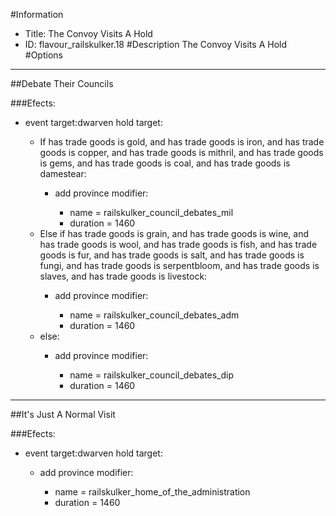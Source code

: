 #Information
 - Title: The Convoy Visits A Hold
 - ID: flavour_railskulker.18
#Description
The Convoy Visits A Hold
#Options

___
##Debate Their Councils

###Efects:<ul><li>event target:dwarven hold target:</li><ul><li>If has trade goods is gold, and has trade goods is iron, and has trade goods is copper, and has trade goods is mithril, and has trade goods is gems, and has trade goods is coal, and has trade goods is damestear:</li><ul><li>add province modifier:</li><ul><li>name = railskulker_council_debates_mil</li><li>duration = 1460</li></ul></ul><li>Else if has trade goods is grain, and has trade goods is wine, and has trade goods is wool, and has trade goods is fish, and has trade goods is fur, and has trade goods is salt, and has trade goods is fungi, and has trade goods is serpentbloom, and has trade goods is slaves, and has trade goods is livestock:</li><ul><li>add province modifier:</li><ul><li>name = railskulker_council_debates_adm</li><li>duration = 1460</li></ul></ul><li>else:</li><ul><li>add province modifier:</li><ul><li>name = railskulker_council_debates_dip</li><li>duration = 1460</li></ul></ul></ul></ul>

___
##It's Just A Normal Visit

###Efects:<ul><li>event target:dwarven hold target:</li><ul><li>add province modifier:</li><ul><li>name = railskulker_home_of_the_administration</li><li>duration = 1460</li></ul></ul></ul>
